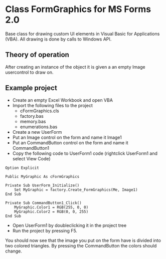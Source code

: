 # Class FormGraphics for MS Forms 2.0
Base class for drawing custom UI elements in Visual Basic for Applications (VBA).
All drawing is done by calls to Windows API.

## Theory of operation
After creating an instance of the object it is given a an empty Image usercontrol
to draw on.


## Example project
* Create an empty Excel Workbook and open VBA
* Import the following files to the project
    - cFormGraphics.cls
    - factory.bas
    - memory.bas
    - enumerations.bas
* Create a new UserForm
* Put an Image control on the form and name it Image1
* Put an CommandButton control on the form and name it CommandButton1
* Copy the following code to UserForm1 code (rightclick UserForm1 and select View Code)
```VB
Option Explicit

Public MyGraphic As cFormGraphics

Private Sub UserForm_Initialize()
    Set MyGraphic = factory.Create_FormGraphics(Me, Image1)
End Sub

Private Sub CommandButton1_Click()
    MyGraphic.Color1 = RGB(255, 0, 0)
    MyGraphic.Color2 = RGB(0, 0, 255)
End Sub
```
* Open UserForm1 by doubleclicking it in the project tree
* Run the project by pressing F5.

You should now see that the image you put on the form have is divided into two colored
triangles. By pressing the CommandButton the colors should change.
